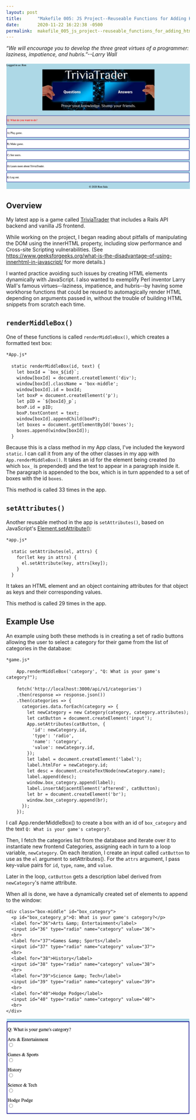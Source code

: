 ```yaml
---
layout: post
title:      "Makefile 005: JS Project--Reuseable Functions for Adding HTML Dynamically"
date:       2020-11-22 16:22:38 -0500
permalink:  makefile_005_js_project--reuseable_functions_for_adding_html_dynamically
---
```



*“We will encourage you to develop the three great virtues of a programmer: laziness, impatience, and hubris.”--Larry Wall*

![](https://github.com/ronsala/trivia-trader-backend/blob/master/public/Screenshot-home.png?raw=true)



## Overview

My latest app is a game called [TriviaTrader](https://github.com/ronsala/trivia-trader-backend) that includes a Rails API backend and vanilla JS frontend.

While working on the project, I began reading about pitfalls of manipulating the DOM using the innerHTML property, including slow performance and Cross-site Scripting vulnerabilities. (See https://www.geeksforgeeks.org/what-is-the-disadvantage-of-using-innerhtml-in-javascript/ for more details.)

I wanted practice avoiding such issues by creating HTML elements dynamically with JavaScript. I also wanted to exemplify Perl inventor Larry Wall's famous virtues--laziness, impatience, and hubris--by having some workhorse functions that could be reused to automagically render HTML depending on arguments passed in, without the trouble of building HTML snippets from scratch each time.

## `renderMiddleBox()`
One of these functions is called `renderMiddleBox()`, which creates a formatted text box:

```
*App.js*

  static renderMiddleBox(id, text) {
    let boxId = `box_${id}`;
    window[boxId] = document.createElement('div');
    window[boxId].className = 'box-middle';
    window[boxId].id = boxId;
    let boxP = document.createElement('p');
    let pID = `${boxId}_p`;
    boxP.id = pID;
    boxP.textContent = text;
    window[boxId].appendChild(boxP);
    let boxes = document.getElementById('boxes');
    boxes.append(window[boxId]);
  }
```

Because this is a class method in my App class, I've included the keyword `static`. I can call it from any of the other classes in my app with `App.renderMiddleBox()`. It takes an id for the element being created (to which `box_` is prepended) and the text to appear in a paragraph inside it. The paragraph is appended to the box, which is in turn appended to a set of boxes with the id `boxes`.

This method is called 33 times in the app.

## `setAttributes()`

Another reusable method in the app is `setAttributes()`, based on JavaScript's [Element.setAttribute()](https://developer.mozilla.org/en-US/docs/Web/API/Element/setAttribute):

```
*app.js*

  static setAttributes(el, attrs) {
    for(let key in attrs) {
      el.setAttribute(key, attrs[key]);
    }
  }
```

It takes an HTML element and an object containing attributes for that object as keys and their corresponding values.

This method is called 29 times in the app.

## Example Use

An example using both these methods is in creating a set of radio buttons allowing the user to select a category for their game from the list of categories in the database:

```
*game.js*

    App.renderMiddleBox('category', "Q: What is your game's category?");

    fetch('http://localhost:3000/api/v1/categories')
    .then(response => response.json())
    .then(categories => {
      categories.data.forEach(category => {
        let newCategory = new Category(category, category.attributes);
        let catButton = document.createElement('input');
        App.setAttributes(catButton, {
          'id': newCategory.id,
          'type': 'radio',
          'name': 'category',
          'value': newCategory.id,
        });
        let label = document.createElement('label');
        label.htmlFor = newCategory.id;
        let desc = document.createTextNode(newCategory.name);
        label.append(desc);
        window.box_category.append(label);
        label.insertAdjacentElement('afterend', catButton);
        let br = document.createElement('br');
        window.box_category.append(br);
      });
    });

```

I call App.renderMiddleBox() to create a box with an id of `box_category` and the text `Q: What is your game's category?`.

Then, I fetch the categories list from the database and iterate over it to instantiate new frontend Categories, assigning each in turn to a loop variable, `newCategory`. On each iteration, I create an input called `catButton` to use as the `el` argument to setAttributes(). For the `attrs` argument, I pass key-value pairs for `id`, `type`, `name`, and `value`.

Later in the loop, `catButton` gets a description label derived from `newCategory`'s name attribute.

When all is done, we have a dynamically created set of elements to append to the window:

```
<div class="box-middle" id="box_category">
  <p id="box_category_p">Q: What is your game's category?</p>
  <label for="36">Arts &amp; Entertainment</label>
  <input id="36" type="radio" name="category" value="36">
  <br>
  <label for="37">Games &amp; Sports</label>
  <input id="37" type="radio" name="category" value="37">
  <br>
  <label for="38">History</label>
  <input id="38" type="radio" name="category" value="38">
  <br>
  <label for="39">Science &amp; Tech</label>
  <input id="39" type="radio" name="category" value="39">
  <br>
  <label for="40">Hodge Podge</label>
  <input id="40" type="radio" name="category" value="40">
  <br>
</div>
```

![](https://github.com/ronsala/trivia-trader-backend/blob/master/public/Screenshot.png?raw=true)
